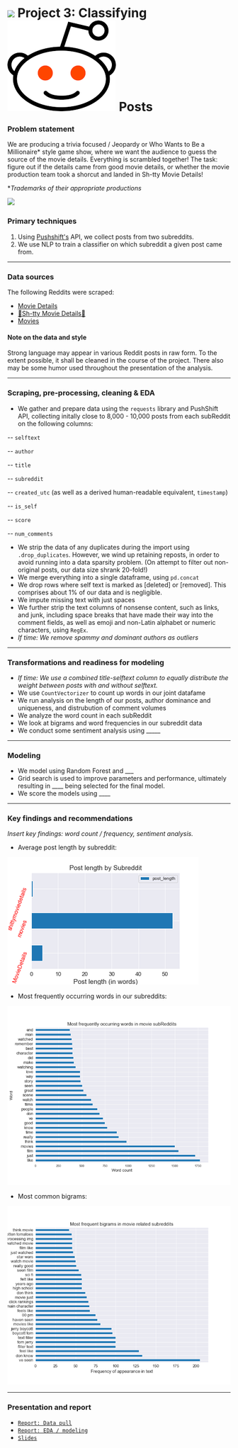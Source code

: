# ![](https://ga-dash.s3.amazonaws.com/production/assets/logo-9f88ae6c9c3871690e33280fcf557f33.png) Project 3: Classifying ![](./images/reddit_icon.png) Posts

### Problem statement

We are producing a trivia focused / Jeopardy or Who Wants to Be a Millionaire* style game show, where we want the audience to guess the source of the movie details. Everything is scrambled together! The task: figure out if the details came from good movie details, or whether the movie production team took a shorcut and landed in Sh-tty Movie Details!

*_Trademarks of their appropriate productions_

![](https://www.bigraildiversity.co.uk/wp-content/uploads/2018/10/Night-at-the-Movies-Converted-900x600.png)

### Primary techniques

1. Using [Pushshift's](https://github.com/pushshift/api) API, we collect posts from two subreddits.
2. We use NLP to train a classifier on which subreddit a given post came from.
  
---

### Data sources

The following Reddits were scraped:

* [Movie Details](https://www.reddit.com/r/MovieDetails/)
* [💩Sh-tty Movie Details💩](https://www.reddit.com/r/shittymoviedetails/)
* [Movies](https://www.reddit.com/r/movies/)


#### Note on the data and style

Strong language may appear in various Reddit posts in raw form. To the extent possible, it shall be cleaned in the course of the project. There also may be some humor used throughout the presentation of the analysis.

---

### Scraping, pre-processing, cleaning & EDA

* We gather and prepare data using the `requests` library and PushShift API, collecting initally close to 8,000 - 10,000 posts from each subReddit on the following columns:

-- `selftext`

-- `author`

-- `title`

-- `subreddit`

-- `created_utc` (as well as a derived human-readable equivalent, `timestamp`)

-- `is_self`

-- `score`

-- `num_comments`

* We strip the data of any duplicates during the import using `.drop_duplicates`. However, we wind up retaining reposts, in order to avoid running into a data sparsity problem. (On attempt to filter out non-original posts, our data size shrank 20-fold!)
* We merge everything into a single dataframe, using `pd.concat`
* We drop rows where self text is marked as [deleted] or [removed]. This comprises about 1% of our data and is negligible.
* We impute missing text with just spaces
* We further strip the text columns of nonsense content, such as links, and junk, including space breaks that have made their way into the comment fields, as well as emoji and non-Latin alphabet or numeric characters, using `RegEx`.
* _If time: We remove spammy and dominant authors as outliers_

--- 

### Transformations and readiness for modeling

* _If time: We use a combined title-selftext column to equally distribute the weight between posts with and without selftext._
* We use `CountVectorizer` to count up words in our joint datafame
* We run analysis on the length of our posts, author dominance and uniqueness, and distrubution of comment volumes
* We analyze the word count in each subReddit
* We look at bigrams and word frequencies in our subreddit data
* We conduct some sentiment analysis using _____

---

### Modeling

* We model using Random Forest and ___
* Grid search is used to improve parameters and performance, ultimately resulting in ____ being selected for the final model.
* We score the models using ____
  
---

### Key findings and recommendations

_Insert key findings: word count / frequency, sentiment analysis._

* Average post length by subreddit:

![Post length](./images/post_length.png)

* Most frequently occurring words in our subreddits:

![Word freq](./images/word_freq.png)

* Most common bigrams:

![Bigrams](./images/bigrams.png)

---

### Presentation and report

* [`Report: Data pull`](https://git.generalassemb.ly/cotica/project_3/blob/main/code/Project-3-Scraping-Subreddits-data-pull.ipynb)
* [`Report: EDA / modeling`](https://git.generalassemb.ly/cotica/project_3/blob/main/code/Project-3-Scraping-Subreddits-EDA.ipynb)
* [`Slides`](https://docs.google.com/presentation/d/1774txe5GKxSPmvsxLAopb4RNMH6vJHXzSnMIYKXwLMk/edit?usp=sharing)
